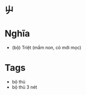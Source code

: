# 屮

# Nghĩa
* (bộ) Triệt (mầm non, cỏ mới mọc)

# Tags
* bộ thủ
*  bộ thủ 3 nét

<script>window.HANZI_FIELD='屮';</script>
